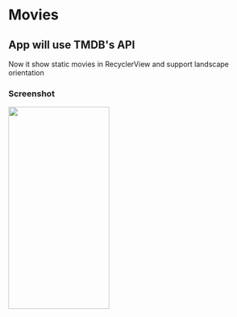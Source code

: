 # Movies

## App will use TMDB's API

Now it show static movies in RecyclerView and support landscape orientation

### Screenshot
<img src="https://sun9-9.userapi.com/c824602/v824602741/eefe3/6ZyZtmmJdd4.jpg" width="200" height="400" />

